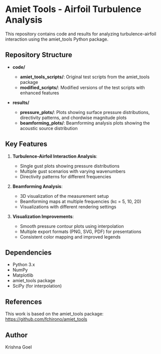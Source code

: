 # Amiet Tools - Airfoil Turbulence Analysis

This repository contains code and results for analyzing turbulence-airfoil interaction using the amiet_tools Python package.

## Repository Structure

- **code/**
  - **amiet_tools_scripts/**: Original test scripts from the amiet_tools package
  - **modified_scripts/**: Modified versions of the test scripts with enhanced features
  
- **results/**
  - **pressure_plots/**: Plots showing surface pressure distributions, directivity patterns, and chordwise magnitude plots
  - **beamforming_plots/**: Beamforming analysis plots showing the acoustic source distribution

## Key Features

1. **Turbulence-Airfoil Interaction Analysis**:
   - Single gust plots showing pressure distributions
   - Multiple gust scenarios with varying wavenumbers
   - Directivity patterns for different frequencies
   
2. **Beamforming Analysis**:
   - 3D visualization of the measurement setup
   - Beamforming maps at multiple frequencies (kc = 5, 10, 20)
   - Visualizations with different rendering settings

3. **Visualization Improvements**:
   - Smooth pressure contour plots using interpolation
   - Multiple export formats (PNG, SVG, PDF) for presentations
   - Consistent color mapping and improved legends

## Dependencies

- Python 3.x
- NumPy
- Matplotlib
- amiet_tools package
- SciPy (for interpolation)

## References

This work is based on the amiet_tools package:
https://github.com/fchirono/amiet_tools

## Author

Krishna Goel 